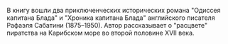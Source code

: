 <!--2025-09-01 16:14:18--><!--pdate:1969-02-15T00:00:00+00:00-->
В книгу вошли два приключенческих исторических романа "Одиссея капитана Блада" и "Хроника капитана Блада" английского писателя Рафаэля Сабатини (1875–1950). Автор рассказывает о "расцвете" пиратства на Карибском море во второй половине XVII века.